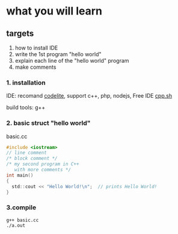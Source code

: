 # what you will learn

## targets

1. how to install IDE 
2. write the 1st program "hello world"
3. explain each line of the "hello world" program
4. make comments

### 1. installation

IDE: recomand [codelite](https://downloads.codelite.org/), support c++, php, nodejs, Free IDE [cpp.sh](http://cpp.sh/)

build tools: g++

### 2. basic struct "hello world"

basic.cc
```c
#include <iostream>
// line comment
/* block comment */
/* my second program in C++
   with more comments */ 
int main()
{
  std::cout << "Hello World!\n";  // prints Hello World!
}
```
### 3.compile

```shell
g++ basic.cc
./a.out
```